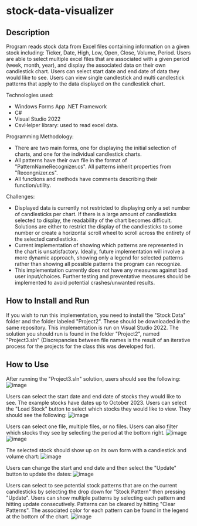 # stock-data-visualizer
## Description
Program reads stock data from Excel files containing information on a given stock including: Ticker, Date, High, Low, Open, Close, Volume, Period. Users are able to select multiple excel files that are associated with a given period (week, month, year), and display the associated data on their own candlestick chart. Users can select start date and end date of data they would like to see. Users can view single candlestick and multi candlestick patterns that apply to the data displayed on the candlestick chart.

Technologies used:
- Windows Forms App .NET Framework
- C#
- Visual Studio 2022
- CsvHelper library: used to read excel data.

Programming Methodology:
- There are two main forms, one for displaying the initial selection of charts, and one for the individual candlestick charts.
- All patterns have their own file in the format of "PatternNameRecognizer.cs". All patterns inherit properties from "Recongnizer.cs".
- All functions and methods have comments describing their function/utility.

Challenges:
- Displayed data is currently not restricted to displaying only a set number of candlesticks per chart. If there is a large amount of candlesticks selected to display, the readability of the chart becomes difficult. Solutions are either to restrict the display of the candlesticks to some number or create a horizontal scroll wheel to scroll across the entirety of the selected candlesticks.
- Current implementation of showing which patterns are represented in the chart is unsatisfactory. Ideally, future implementation will involve a more dynamic approach, showing only a legend for selected patterns rather than showing all possible patterns the program can recognize.
- This implementation currently does not have any measures against bad user input/choices. Further testing and preventative measures should be implemented to avoid potential crashes/unwanted results.

## How to Install and Run
If you wish to run this implementation, you need to install the "Stock Data" folder and the folder labeled "Project2". These should be downloaded in the same repository. This implementation is run on Visual Studio 2022. The solution you should run is found in the folder "Project2", named "Project3.sln" (Discrepancies between file names is the result of an iterative process for the projects for the class this was developed for).

## How to Use
After running the "Project3.sln" solution, users should see the following:
![image](https://github.com/ATAshmore/stock-data-visualizer/assets/71903077/d2e15256-821b-4e67-a62c-b2913a35b95e)

Users can select the start date and end date of stocks they would like to see. The example stocks have dates up to October 2023. Users can select the "Load Stock" button to select which stocks they would like to view. They should see the following:
![image](https://github.com/ATAshmore/stock-data-visualizer/assets/71903077/67cb5b53-ecce-46b0-b71b-4528407bf9cf)

Users can select one file, multiple files, or no files. Users can also filter which stocks they see by selecting the period at the bottom right.
![image](https://github.com/ATAshmore/stock-data-visualizer/assets/71903077/b2c22517-4b93-4bc8-98dd-bdada0de7a62)
![image](https://github.com/ATAshmore/stock-data-visualizer/assets/71903077/cba07751-e987-41d2-bd5a-7da7002c41a6)

The selected stock should show up on its own form with a candlestick and volume chart:
![image](https://github.com/ATAshmore/stock-data-visualizer/assets/71903077/93fb0b09-fd79-4cac-af32-63b80eec86bb)

Users can change the start and end date and then select the "Update" button to update the dates:
![image](https://github.com/ATAshmore/stock-data-visualizer/assets/71903077/1571f41a-ff05-471a-aaaa-24d837f48ed4)

Users can select to see potential stock patterns that are on the current candlesticks by selecting the drop down for "Stock Pattern" then pressing "Update". Users can show multiple patterns by selecting each pattern and hitting update consecutively. Patterns can be cleared by hitting "Clear Patterns". The associated color for each pattern can be found in the legend at the bottom of the chart.
![image](https://github.com/ATAshmore/stock-data-visualizer/assets/71903077/3e17f7cc-a341-495e-be2b-ee66a3437e9c)




